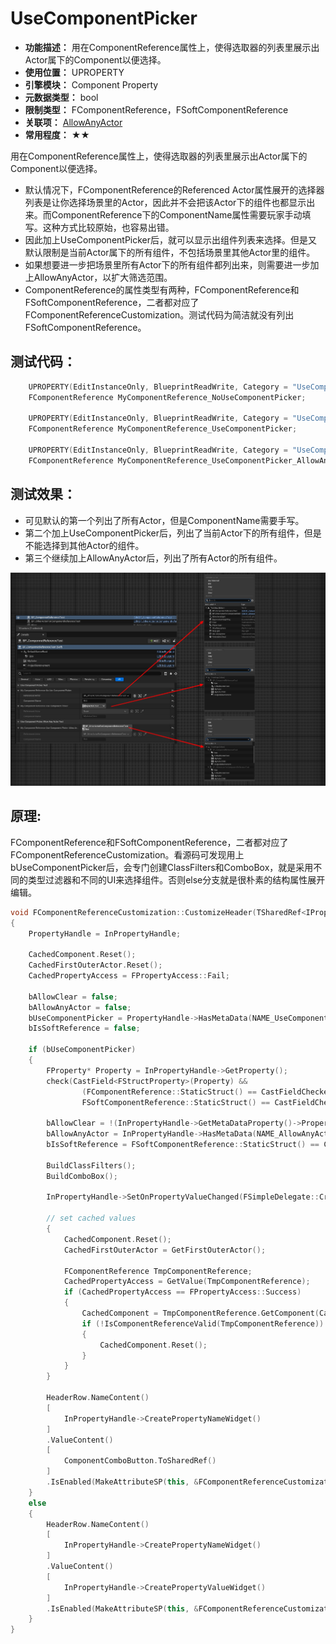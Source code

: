 ﻿# UseComponentPicker

- **功能描述：** 用在ComponentReference属性上，使得选取器的列表里展示出Actor属下的Component以便选择。
- **使用位置：** UPROPERTY
- **引擎模块：** Component Property
- **元数据类型：** bool
- **限制类型：** FComponentReference，FSoftComponentReference
- **关联项：** [AllowAnyActor](../AllowAnyActor.md)
- **常用程度：** ★★

用在ComponentReference属性上，使得选取器的列表里展示出Actor属下的Component以便选择。

- 默认情况下，FComponentReference的Referenced Actor属性展开的选择器列表是让你选择场景里的Actor，因此并不会把该Actor下的组件也都显示出来。而ComponentReference下的ComponentName属性需要玩家手动填写。这种方式比较原始，也容易出错。
- 因此加上UseComponentPicker后，就可以显示出组件列表来选择。但是又默认限制是当前Actor属下的所有组件，不包括场景里其他Actor里的组件。
- 如果想要进一步把场景里所有Actor下的所有组件都列出来，则需要进一步加上AllowAnyActor，以扩大筛选范围。
- ComponentReference的属性类型有两种，FComponentReference和FSoftComponentReference，二者都对应了FComponentReferenceCustomization。测试代码为简洁就没有列出FSoftComponentReference。

## 测试代码：

```cpp
	UPROPERTY(EditInstanceOnly, BlueprintReadWrite, Category = "UseComponentPickerTest")
	FComponentReference MyComponentReference_NoUseComponentPicker;

	UPROPERTY(EditInstanceOnly, BlueprintReadWrite, Category = "UseComponentPickerTest", meta = (UseComponentPicker))
	FComponentReference MyComponentReference_UseComponentPicker;

	UPROPERTY(EditInstanceOnly, BlueprintReadWrite, Category = "UseComponentPicker_AllowAnyActor_Test", meta = (UseComponentPicker,AllowAnyActor))
	FComponentReference MyComponentReference_UseComponentPicker_AllowAnyActor;
```

## 测试效果：

- 可见默认的第一个列出了所有Actor，但是ComponentName需要手写。
- 第二个加上UseComponentPicker后，列出了当前Actor下的所有组件，但是不能选择到其他Actor的组件。
- 第三个继续加上AllowAnyActor后，列出了所有Actor的所有组件。

![UseComponentPicker.jpg](UseComponentPicker.jpg)

## 原理:

FComponentReference和FSoftComponentReference，二者都对应了FComponentReferenceCustomization。看源码可发现用上bUseComponentPicker后，会专门创建ClassFilters和ComboBox，就是采用不同的类型过滤器和不同的UI来选择组件。否则else分支就是很朴素的结构属性展开编辑。

```cpp
void FComponentReferenceCustomization::CustomizeHeader(TSharedRef<IPropertyHandle> InPropertyHandle, FDetailWidgetRow& HeaderRow, IPropertyTypeCustomizationUtils& CustomizationUtils)
{
	PropertyHandle = InPropertyHandle;

	CachedComponent.Reset();
	CachedFirstOuterActor.Reset();
	CachedPropertyAccess = FPropertyAccess::Fail;

	bAllowClear = false;
	bAllowAnyActor = false;
	bUseComponentPicker = PropertyHandle->HasMetaData(NAME_UseComponentPicker);
	bIsSoftReference = false;

	if (bUseComponentPicker)
	{
		FProperty* Property = InPropertyHandle->GetProperty();
		check(CastField<FStructProperty>(Property) &&
				(FComponentReference::StaticStruct() == CastFieldChecked<const FStructProperty>(Property)->Struct ||
				FSoftComponentReference::StaticStruct() == CastFieldChecked<const FStructProperty>(Property)->Struct));

		bAllowClear = !(InPropertyHandle->GetMetaDataProperty()->PropertyFlags & CPF_NoClear);
		bAllowAnyActor = InPropertyHandle->HasMetaData(NAME_AllowAnyActor);
		bIsSoftReference = FSoftComponentReference::StaticStruct() == CastFieldChecked<const FStructProperty>(Property)->Struct;

		BuildClassFilters();
		BuildComboBox();

		InPropertyHandle->SetOnPropertyValueChanged(FSimpleDelegate::CreateSP(this, &FComponentReferenceCustomization::OnPropertyValueChanged));

		// set cached values
		{
			CachedComponent.Reset();
			CachedFirstOuterActor = GetFirstOuterActor();

			FComponentReference TmpComponentReference;
			CachedPropertyAccess = GetValue(TmpComponentReference);
			if (CachedPropertyAccess == FPropertyAccess::Success)
			{
				CachedComponent = TmpComponentReference.GetComponent(CachedFirstOuterActor.Get());
				if (!IsComponentReferenceValid(TmpComponentReference))
				{
					CachedComponent.Reset();
				}
			}
		}

		HeaderRow.NameContent()
		[
			InPropertyHandle->CreatePropertyNameWidget()
		]
		.ValueContent()
		[
			ComponentComboButton.ToSharedRef()
		]
		.IsEnabled(MakeAttributeSP(this, &FComponentReferenceCustomization::CanEdit));
	}
	else
	{
		HeaderRow.NameContent()
		[
			InPropertyHandle->CreatePropertyNameWidget()
		]
		.ValueContent()
		[
			InPropertyHandle->CreatePropertyValueWidget()
		]
		.IsEnabled(MakeAttributeSP(this, &FComponentReferenceCustomization::CanEdit));
	}
}
```
